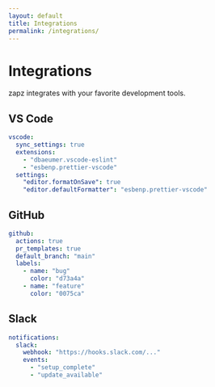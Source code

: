 ```yaml
---
layout: default
title: Integrations
permalink: /integrations/
---
```


# Integrations

zapz integrates with your favorite development tools.

## VS Code

```yaml
vscode:
  sync_settings: true
  extensions:
    - "dbaeumer.vscode-eslint"
    - "esbenp.prettier-vscode"
  settings:
    "editor.formatOnSave": true
    "editor.defaultFormatter": "esbenp.prettier-vscode"
```

## GitHub

```yaml
github:
  actions: true
  pr_templates: true
  default_branch: "main"
  labels:
    - name: "bug"
      color: "d73a4a"
    - name: "feature"
      color: "0075ca"
```

## Slack

```yaml
notifications:
  slack:
    webhook: "https://hooks.slack.com/..."
    events:
      - "setup_complete"
      - "update_available"
``` 